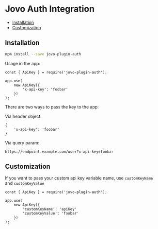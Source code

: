 # Jovo Auth Integration

* [Installation](#installation)
* [Customization](#customization)

## Installation

```sh
npm install --save jovo-plugin-auth
```

Usage in the app:

```
const { ApiKey } = require('jovo-plugin-auth');

app.use(
    new ApiKey({
        'x-api-key': 'foobar'          
    })
);
```

There are two ways to pass the key to the app:

Via header object:

```
{
    'x-api-key': 'foobar'
}
```

Via query param:

```
https://endpoint.example.com/user?x-api-key=foobar
```


## Customization

If you want to pass your custom api key variable name, use `customKeyName` and `customKeyValue`


```
const { ApiKey } = require('jovo-plugin-auth');

app.use(
    new ApiKey({
        'customKeyName': 'apiKey'          
        'customKeyValue': 'foobar'          
    })
);
```




